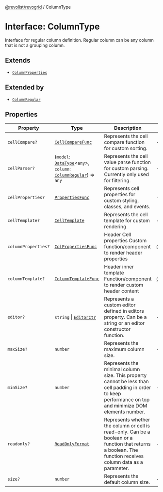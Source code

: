 [@revolist/revogrid](README.md) / ColumnType

# Interface: ColumnType

Interface for regular column definition.
Regular column can be any column that is not a grouping column.

## Extends

- [`ColumnProperties`](Interface.ColumnProperties.md)

## Extended by

- [`ColumnRegular`](Interface.ColumnRegular.md)

## Properties

| Property | Type | Description | Inherited from | Defined in |
| ------ | ------ | ------ | ------ | ------ |
| `cellCompare?` | [`CellCompareFunc`](TypeAlias.CellCompareFunc.md) | Represents the cell compare function for custom sorting. | - | [src/types/interfaces.ts:184](https://github.com/revolist/revogrid/blob/2ea7abe619348281bd56e0a8ea657ffef9c19154/src/types/interfaces.ts#L184) |
| `cellParser?` | (`model`: [`DataType`](TypeAlias.DataType.md)\<`any`\>, `column`: [`ColumnRegular`](Interface.ColumnRegular.md)) => `any` | Represents the cell value parse function for custom parsing. Currently only used for filtering. | - | [src/types/interfaces.ts:190](https://github.com/revolist/revogrid/blob/2ea7abe619348281bd56e0a8ea657ffef9c19154/src/types/interfaces.ts#L190) |
| `cellProperties?` | [`PropertiesFunc`](TypeAlias.PropertiesFunc.md) | Represents cell properties for custom styling, classes, and events. | - | [src/types/interfaces.ts:176](https://github.com/revolist/revogrid/blob/2ea7abe619348281bd56e0a8ea657ffef9c19154/src/types/interfaces.ts#L176) |
| `cellTemplate?` | [`CellTemplate`](Interface.CellTemplate.md) | Represents the cell template for custom rendering. | - | [src/types/interfaces.ts:180](https://github.com/revolist/revogrid/blob/2ea7abe619348281bd56e0a8ea657ffef9c19154/src/types/interfaces.ts#L180) |
| `columnProperties?` | [`ColPropertiesFunc`](TypeAlias.ColPropertiesFunc.md) | Header Cell properties Custom function/component to render header properties | [`ColumnProperties`](Interface.ColumnProperties.md).`columnProperties` | [src/types/interfaces.ts:119](https://github.com/revolist/revogrid/blob/2ea7abe619348281bd56e0a8ea657ffef9c19154/src/types/interfaces.ts#L119) |
| `columnTemplate?` | [`ColumnTemplateFunc`](TypeAlias.ColumnTemplateFunc.md) | Header inner template Function/component to render custom header content | [`ColumnProperties`](Interface.ColumnProperties.md).`columnTemplate` | [src/types/interfaces.ts:114](https://github.com/revolist/revogrid/blob/2ea7abe619348281bd56e0a8ea657ffef9c19154/src/types/interfaces.ts#L114) |
| `editor?` | `string` \| [`EditorCtr`](TypeAlias.EditorCtr.md) | Represents a custom editor defined in editors property. Can be a string or an editor constructor function. | - | [src/types/interfaces.ts:172](https://github.com/revolist/revogrid/blob/2ea7abe619348281bd56e0a8ea657ffef9c19154/src/types/interfaces.ts#L172) |
| `maxSize?` | `number` | Represents the maximum column size. | - | [src/types/interfaces.ts:167](https://github.com/revolist/revogrid/blob/2ea7abe619348281bd56e0a8ea657ffef9c19154/src/types/interfaces.ts#L167) |
| `minSize?` | `number` | Represents the minimal column size. This property cannot be less than cell padding in order to keep performance on top and minimize DOM elements number. | - | [src/types/interfaces.ts:163](https://github.com/revolist/revogrid/blob/2ea7abe619348281bd56e0a8ea657ffef9c19154/src/types/interfaces.ts#L163) |
| `readonly?` | [`ReadOnlyFormat`](TypeAlias.ReadOnlyFormat.md) | Represents whether the column or cell is read-only. Can be a boolean or a function that returns a boolean. The function receives column data as a parameter. | - | [src/types/interfaces.ts:153](https://github.com/revolist/revogrid/blob/2ea7abe619348281bd56e0a8ea657ffef9c19154/src/types/interfaces.ts#L153) |
| `size?` | `number` | Represents the default column size. | - | [src/types/interfaces.ts:157](https://github.com/revolist/revogrid/blob/2ea7abe619348281bd56e0a8ea657ffef9c19154/src/types/interfaces.ts#L157) |
